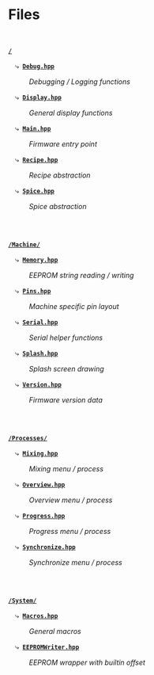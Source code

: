 # Files

<br>

**[`/`]** <br>

 ⤷ **[`Debug.hpp`]**

   *Debugging / Logging functions*

 ⤷ **[`Display.hpp`]**

   *General display functions*

 ⤷ **[`Main.hpp`]**

   *Firmware entry point*

 ⤷ **[`Recipe.hpp`]**

   *Recipe abstraction*

 ⤷ **[`Spice.hpp`]**

   *Spice abstraction*

<br>
<br>

**[`/Machine/`]** <br>

 ⤷ **[`Memory.hpp`]**

   *EEPROM string reading / writing*

 ⤷ **[`Pins.hpp`]**

   *Machine specific pin layout*

 ⤷ **[`Serial.hpp`]**

   *Serial helper functions*

 ⤷ **[`Splash.hpp`]**

   *Splash screen drawing*

 ⤷ **[`Version.hpp`]**

   *Firmware version data*

<br>
<br>

**[`/Processes/`]** <br>

 ⤷ **[`Mixing.hpp`]**

   *Mixing menu / process*


 ⤷ **[`Overview.hpp`]**

   *Overview menu / process*


 ⤷ **[`Progress.hpp`]**

   *Progress menu / process*


 ⤷ **[`Synchronize.hpp`]**

   *Synchronize menu / process*

<br>
<br>

**[`/System/`]** <br>

 ⤷ **[`Macros.hpp`]**

   *General macros*

 ⤷ **[`EEPROMWriter.hpp`]**

   *EEPROM wrapper with builtin offset*



<!--/////////////////////////////////////////////////////////////////////////-->

[`/`]: ../Source/include/
[`Debug.hpp`]: ../Source/include/Debug.hpp
[`Display.hpp`]: ../Source/include/Display.hpp
[`Main.hpp`]: ../Source/include/Main.hpp
[`Recipe.hpp`]: ../Source/include/Recipe.hpp
[`Spice.hpp`]: ../Source/include/Spice.hpp

[`/Machine/`]: ../Source/include/Machine/
[`Memory.hpp`]: ../Source/include/Machine/Memory.hpp
[`Pins.hpp`]: ../Source/include/Machine/Pins.hpp
[`Serial.hpp`]: ../Source/include/Machine/Serial.hpp
[`Splash.hpp`]: ../Source/include/Machine/Splash.hpp
[`Version.hpp`]: ../Source/include/Machine/Version.hpp

[`/Processes/`]: ../Source/include/Processes/
[`Mixing.hpp`]: ../Source/include/Processes/Mixing.hpp
[`Overview.hpp`]: ../Source/include/Processes/Overview.hpp
[`Progress.hpp`]: ../Source/include/Processes/Progress.hpp
[`Synchronize.hpp`]: ../Source/include/Processes/Synchronize.hpp

[`/System/`]: ../Source/include/System/
[`Macros.hpp`]: ../Source/include/System/Macros.hpp
[`EEPROMWriter.hpp`]: ../Source/include/System/EEPROMWriter.hpp

